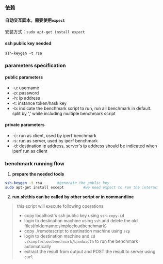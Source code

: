 ### 依赖
#### 自动交互脚本，需要使用`expect`
安装方式：`sudo apt-get install expect`

#### ssh public key needed
```
ssh-keygen -t rsa
```

### parameters specification

#### public parameters
* -u: username
* -p: password
* -h: ip address
* -t: instance token/hask key
* -b: indicate the benchmark script to run, run all benchmark in default. split by ',' while including multiple benchmark script

#### private parameters
* -c: run as client, used by iperf benchmark
* -s: run as server, used by iperf benchmark
* -d: destination ip address, server's ip address should be indicated when iperf run as client

### benchmark running flow
1. **prepare the needed tools**
```bash
ssh-keygen -t rsa		#generate the public key 	
sudo apt-get install except			#we need expect to run the interactive script automatically
```
2. **run.sh:this can be called by other script or in commandline**

> this script will execute following operations 	
> + copy localhost's ssh public key using `ssh-copy-id`	
> + login to destination machine using `ssh` and delete the old files(foldername:simplecloudbenchmark)
> + copy ./remotescript to destination machine using `scp`
> + login to destination machine and `cd ./simplecloudbenchmark/bandwidth` to run the benchmark automatically
> + extract the result from output and POST the result to server using `curl`